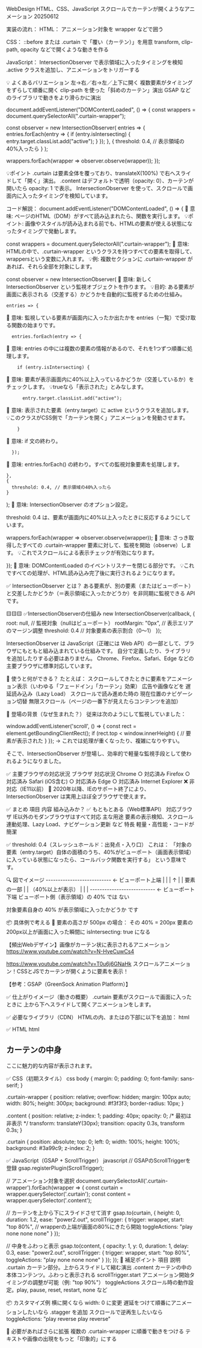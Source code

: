WebDesign HTML、CSS、JavaScript スクロールでカーテンが開くようなアニメーション 20250612

実装の流れ：
HTML：
アニメーション対象を wrapper などで囲う

CSS：
::before または .curtain で「覆い（カーテン）」を用意
transform, clip-path, opacity などで開くような動きを作る

JavaScript：
IntersectionObserver で表示領域に入ったタイミングを検知
.active クラスを追加し、アニメーションをトリガーする

💡 よくあるバリエーション
左→右／右→左／上下に開く
複数要素がタイミングをずらして順番に開く
clip-path を使った「斜めのカーテン」演出
GSAP などのライブラリで動きをより滑らかに演出

document.addEventListener("DOMContentLoaded", () => {
  const wrappers = document.querySelectorAll(".curtain-wrapper");

  const observer = new IntersectionObserver(
    entries => {
      entries.forEach(entry => {
        if (entry.isIntersecting) {
          entry.target.classList.add("active");
        }
      });
    },
    {
      threshold: 0.4, // 表示領域の40%入ったら
    }
  );

  wrappers.forEach(wrapper => observer.observe(wrapper));
});

💡ポイント
.curtain は要素全体を覆っており、translateX(100%) で右へスライドして「開く」演出。
.content はデフォルトで透明（opacity: 0）、カーテンが開いたら opacity: 1 で表示。
IntersectionObserver を使って、スクロールで画面内に入ったタイミングを検知しています。

コード解説：
document.addEventListener("DOMContentLoaded", () => {
📌 意味: ページのHTML（DOM）がすべて読み込まれたら、関数を実行します。
💡ポイント: 画像やスタイルが読み込まれる前でも、HTMLの要素が使える状態になったタイミングで発動します。

  const wrappers = document.querySelectorAll(".curtain-wrapper");
📌 意味: HTMLの中で、.curtain-wrapper というクラスを持つすべての要素を取得して、wrappersという変数に入れます。
💡例: 複数セクションに .curtain-wrapper があれば、それら全部を対象にします。

  const observer = new IntersectionObserver(
📌 意味: 新しく IntersectionObserver という監視オブジェクトを作ります。
💡目的: ある要素が画面に表示される（交差する）かどうかを自動的に監視するための仕組み。

    entries => {
📌 意味: 監視している要素が画面内に入ったか出たかを entries（一覧）で受け取る関数の始まりです。

      entries.forEach(entry => {
📌 意味: entries の中には複数の要素の情報があるので、それを1つずつ順番に処理します。


        if (entry.isIntersecting) {
📌 意味: 要素が表示画面内に40%以上入っているかどうか（交差しているか）をチェックします。
💡trueなら「表示された」とみなします。

          entry.target.classList.add("active");
📌 意味: 表示された要素（entry.target）に active というクラスを追加します。
💡このクラスがCSS側で「カーテンを開く」アニメーションを発動させます。

        }
📌 意味: if 文の終わり。

      });
📌 意味: entries.forEach() の終わり。すべての監視対象要素を処理します。

    },
    {
      threshold: 0.4, // 表示領域の40%入ったら
    }
  );
📌 意味: IntersectionObserver のオプション設定。

threshold: 0.4 は、要素が画面内に40%以上入ったときに反応するようにしています。

  wrappers.forEach(wrapper => observer.observe(wrapper));
📌 意味: さっき取得したすべての .curtain-wrapper 要素に対して、監視を開始（observe）します。
💡これでスクロールによる表示チェックが有効になります。

});
📌 意味: DOMContentLoaded のイベントリスナーを閉じる部分です。
💡これですべての処理が、HTML読み込み完了後に実行されるようになります。




✅ IntersectionObserver とは？
ある要素が、別の要素（またはビューポート）と交差したかどうか（＝表示領域に入ったかどうか）を非同期に監視できる API です。

🟨🟨🟨
✅IntersectionObserverの仕組み
new IntersectionObserver(callback, {
  root: null,         // 監視対象（nullはビューポート）
  rootMargin: "0px",  // 表示エリアのマージン調整
  threshold: 0.4      // 対象要素の表示割合（0〜1）
});

IntersectionObserver は JavaScript（正確には Web API）の一部として、ブラウザにもともと組み込まれている仕組みです。
自分で定義したり、ライブラリを追加したりする必要はありません。
Chrome、Firefox、Safari、Edge などの主要ブラウザに標準対応しています。

📌 使うと何ができる？
たとえば：
スクロールしてきたときに要素をアニメーション表示（いわゆる「フェードイン」「カーテン」効果）
広告や画像などを 遅延読み込み（Lazy Load）
スクロールで読み進めた時の 現在位置のナビゲーション切替
無限スクロール（ページの一番下が見えたらコンテンツを追加）

🧪 登場の背景（なぜ生まれた？）
従来は次のようにして監視していました：

window.addEventListener('scroll', () => {
  const rect = element.getBoundingClientRect();
  if (rect.top < window.innerHeight) {
    // 要素が表示された
  }
});
→ これでは処理が重くなったり、複雑になりやすい。

そこで、IntersectionObserver が登場し、効率的で軽量な監視手段として使われるようになりました。

✅ 主要ブラウザの対応状況
ブラウザ	    対応状況
Chrome	○      対応済み
Firefox	○      対応済み
Safari (iOS含む)	○ 対応済み
Edge	○      対応済み
Internet Explorer	❌ 非対応（IE11以前）
📌 2020年以降、IEのサポート終了により、IntersectionObserver は実用上ほぼ全ブラウザで使えます。

✅ まとめ
項目	                内容
組み込みか？	        ✅ もともとある（Web標準API）
対応ブラウザ	        IE以外のモダンブラウザはすべて対応
主な用途	           要素の表示検知、スクロール連動処理、Lazy Load、ナビゲーション更新 など
特長	               軽量・高性能・コードが簡潔




✅ threshold: 0.4（スレッシュホールド：出発点・入り口）
これは：
「対象の要素（entry.target）自体の面積のうち、40%がビューポート（画面表示領域）に入っている状態になったら、コールバック関数を実行する」
という意味です。

🔍 図でイメージ
--------------------------- ← ビューポート上端
|                         |
|        ↑               |
|     要素の一部          |
|    （40%以上が表示）     |
|                         |
--------------------------- ← ビューポート下端
ビューポート側（表示領域）の 40% では ない

対象要素自身の 40% が表示領域に入ったかどうか です

📦 具体例で考える
🎯 要素の高さが 500px の場合：
その 40% = 200px
要素の200px以上が画面に入った瞬間に isIntersecting: true になる



【頻出Webデザイン】画像がカーテン状に表示されるアニメーション
https://www.youtube.com/watch?v=N-HyeCuwCs4

https://www.youtube.com/watch?v=T0u6j6GNaHk
スクロールアニメーション！CSSとJSでカーテンが開くように要素を表示！


【参考：GSAP（GreenSock Animation Platform）】

✅ 仕上がりイメージ（動きの概要）
.curtain 要素がスクロールで画面に入ったときに
上から下へスライドして開くアニメーションをします。

✅ 必要なライブラリ（CDN）
HTMLの<head>内、または<body>の下部に以下を追加：
html
<script src="https://cdnjs.cloudflare.com/ajax/libs/gsap/3.12.2/gsap.min.js"></script>
<script src="https://cdnjs.cloudflare.com/ajax/libs/gsap/3.12.2/ScrollTrigger.min.js"></script>
✅ HTML
html
<div class="curtain-wrapper">
  <div class="curtain"></div>
  <div class="content">
    <h2>カーテンの中身</h2>
    <p>ここに魅力的な内容が表示されます。</p>
  </div>
</div>
✅ CSS（初期スタイル）
css
body {
  margin: 0;
  padding: 0;
  font-family: sans-serif;
}

.curtain-wrapper {
  position: relative;
  overflow: hidden;
  margin: 100px auto;
  width: 80%;
  height: 300px;
  background: #f3f3f3;
  border-radius: 10px;
}

.content {
  position: relative;
  z-index: 1;
  padding: 40px;
  opacity: 0; /* 最初は非表示 */
  transform: translateY(30px);
  transition: opacity 0.3s, transform 0.3s;
}

.curtain {
  position: absolute;
  top: 0;
  left: 0;
  width: 100%;
  height: 100%;
  background: #3a99c9;
  z-index: 2;
}

✅ JavaScript（GSAP + ScrollTrigger）
javascript
// GSAPのScrollTriggerを登録
gsap.registerPlugin(ScrollTrigger);

// アニメーション対象を選択
document.querySelectorAll('.curtain-wrapper').forEach(wrapper => {
  const curtain = wrapper.querySelector('.curtain');
  const content = wrapper.querySelector('.content');

  // カーテンを上から下にスライドさせて消す
  gsap.to(curtain, {
    height: 0,
    duration: 1.2,
    ease: "power2.out",
    scrollTrigger: {
      trigger: wrapper,
      start: "top 80%", // wrapperの上端が画面の80%にきたら開始
      toggleActions: "play none none none"
    }
  });

  // 中身をふわっと表示
  gsap.to(content, {
    opacity: 1,
    y: 0,
    duration: 1,
    delay: 0.3,
    ease: "power2.out",
    scrollTrigger: {
      trigger: wrapper,
      start: "top 80%",
      toggleActions: "play none none none"
    }
  });
});
🎉 補足ポイント
項目	                    説明
.curtain	            カーテン部分。上からスライドして縮む演出
.content	            カーテンの中の本体コンテンツ。ふわっと表示される
scrollTrigger.start	    アニメーション開始タイミングの調整が可能（例: "top 90%"）
toggleActions	        スクロール時の動作設定。play, pause, reset, restart, none など

📦 カスタマイズ例
横に開くなら width: 0 に変更
遅延をつけて順番にアニメーションしたいなら .stagger を追加
スクロールで逆再生したいなら toggleActions: "play reverse play reverse"

💬 必要があればさらに拡張
複数の .curtain-wrapper に順番で動きをつける
テキストや画像の出現をもっと「印象的」にする